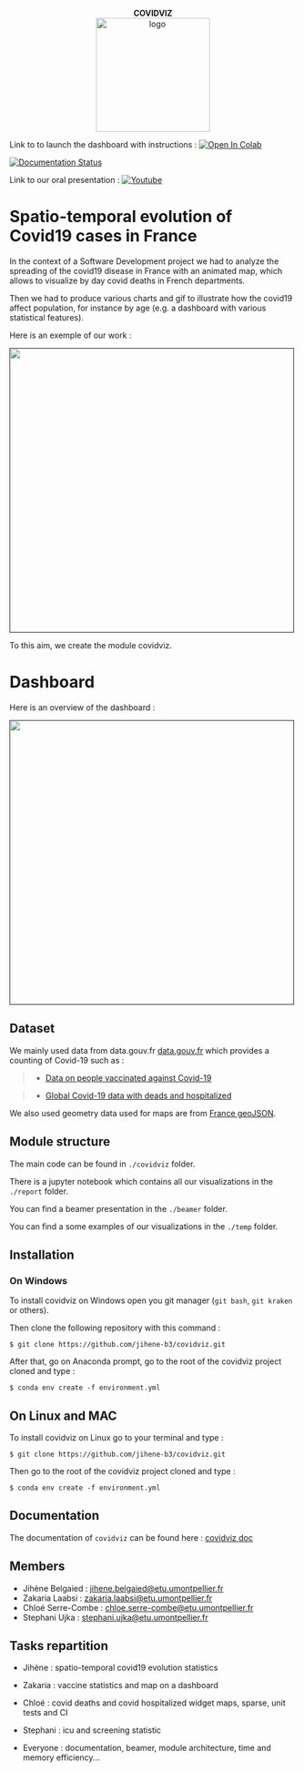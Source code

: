 
<p align="center">
  <strong> COVIDVIZ </strong> <br>
<img src="temp/map_departments.png" style="vertical-align:middle" width="200" height='200' class='center' alt='logo'>
</p>

Link to to launch the dashboard with instructions :
[![Open In Colab](https://colab.research.google.com/assets/colab-badge.svg)](https://colab.research.google.com/github/jihene-b3/covidviz/blob/main/covidviz/dashboard/dashboard_notebook.ipynb)

[![Documentation Status](https://readthedocs.org/projects/covidviz/badge/?version=main)](https://covidviz.readthedocs.io/en/main/)

Link to our oral presentation :
[![Youtube](https://img.shields.io/badge/YouTube-FF0000?style=for-the-badge&logo=youtube&logoColor=white)](https://youtu.be/w1sd-1P-q3c)


# Spatio-temporal evolution of Covid19 cases in France


In the context of a Software Development project we had to analyze the spreading of the covid19 disease in France with an animated map, which allows to visualize by day covid deaths in French departments.

Then we had to produce various charts and gif to illustrate how the covid19 affect population, for instance by age (e.g. a dashboard with various statistical features).

Here is an exemple of our work : 

[<img src="temp/covid-19-h-bar-cases_departement.gif" height="500">]()

To this aim, we create the module covidviz.

# Dashboard 

Here is an overview of the dashboard :

[<img src="temp/dashboard_sample.png" height="500">]()







## Dataset

We mainly used data from data.gouv.fr [data.gouv.fr](https://www.data.gouv.fr/en/datasets) which provides a counting of Covid-19 such as :

> - [Data on people vaccinated against Covid-19](https://www.data.gouv.fr/fr/datasets/donnees-relatives-aux-personnes-vaccinees-contre-la-covid-19-1/)

> - [Global Covid-19 data with deads and hospitalized](https://www.data.gouv.fr/en/datasets/chiffres-cles-concernant-lepidemie-de-covid19-en-france/)

We also used geometry data used for maps are from [France geoJSON](https://france-geojson.gregoiredavid.fr).

## Module structure


The main code can be found in  `./covidviz` folder.

There is a jupyter notebook which contains all our visualizations in the `./report` folder.

You can find a beamer presentation in the `./beamer` folder.

You can find a some examples of our visualizations in the `./temp` folder.

## Installation

### On Windows 

To install covidviz on Windows open you git manager (`git bash`, `git kraken` or others).

Then clone the following repository with this command :

    $ git clone https://github.com/jihene-b3/covidviz.git

After that, go on Anaconda prompt, go to the root of the covidviz project cloned and type :


    $ conda env create -f environment.yml 


## On Linux and MAC


To install covidviz on Linux go to your terminal and type :

    $ git clone https://github.com/jihene-b3/covidviz.git

Then go to the root of the covidviz project cloned and type :


    $ conda env create -f environment.yml 


## Documentation

The documentation of `covidviz` can be found here : [covidviz doc](https://covidviz.readthedocs.io/en/main/)


## Members
+ Jihène Belgaied : jihene.belgaied@etu.umontpellier.fr
+ Zakaria Laabsi : zakaria.laabsi@etu.umontpellier.fr
+ Chloé Serre-Combe : chloe.serre-combe@etu.umontpellier.fr
+ Stephani Ujka : stephani.ujka@etu.umontpellier.fr

## Tasks repartition 

+ Jihène : spatio-temporal covid19 evolution statistics
+ Zakaria : vaccine statistics and map on a dashboard 
+ Chloé : covid deaths and covid hospitalized widget maps, sparse, unit tests and CI
+ Stephani : icu and screening statistic 

+ Everyone : documentation, beamer, module architecture, time and memory efficiency...




